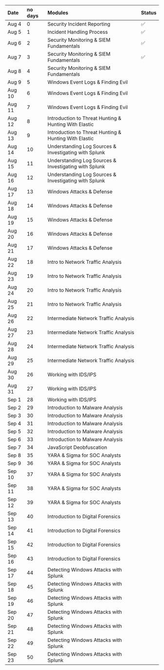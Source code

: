 

| Date   | no days | Modules                                               | Status |
| :----- | :------ | :---------------------------------------------------- | ------ |
| Aug 4  | 0       | Security Incident Reporting                           | ✅      |
| Aug 5  | 1       | Incident Handling Process                             | ✅      |
| Aug 6  | 2       | Security Monitoring & SIEM Fundamentals               | ✅      |
| Aug 7  | 3       | Security Monitoring & SIEM Fundamentals               | ✅      |
| Aug 8  | 4       | Security Monitoring & SIEM Fundamentals               |        |
| Aug 9  | 5       | Windows Event Logs & Finding Evil                     |        |
| Aug 10 | 6       | Windows Event Logs & Finding Evil                     |        |
| Aug 11 | 7       | Windows Event Logs & Finding Evil                     |        |
| Aug 12 | 8       | Introduction to Threat Hunting & Hunting With Elastic |        |
| Aug 13 | 9       | Introduction to Threat Hunting & Hunting With Elastic |        |
| Aug 14 | 10      | Understanding Log Sources & Investigating with Splunk |        |
| Aug 15 | 11      | Understanding Log Sources & Investigating with Splunk |        |
| Aug 16 | 12      | Understanding Log Sources & Investigating with Splunk |        |
| Aug 17 | 13      | Windows Attacks & Defense                             |        |
| Aug 18 | 14      | Windows Attacks & Defense                             |        |
| Aug 19 | 15      | Windows Attacks & Defense                             |        |
| Aug 20 | 16      | Windows Attacks & Defense                             |        |
| Aug 21 | 17      | Windows Attacks & Defense                             |        |
| Aug 22 | 18      | Intro to Network Traffic Analysis                     |        |
| Aug 23 | 19      | Intro to Network Traffic Analysis                     |        |
| Aug 24 | 20      | Intro to Network Traffic Analysis                     |        |
| Aug 25 | 21      | Intro to Network Traffic Analysis                     |        |
| Aug 26 | 22      | Intermediate Network Traffic Analysis                 |        |
| Aug 27 | 23      | Intermediate Network Traffic Analysis                 |        |
| Aug 28 | 24      | Intermediate Network Traffic Analysis                 |        |
| Aug 29 | 25      | Intermediate Network Traffic Analysis                 |        |
| Aug 30 | 26      | Working with IDS/IPS                                  |        |
| Aug 31 | 27      | Working with IDS/IPS                                  |        |
| Sep 1  | 28      | Working with IDS/IPS                                  |        |
| Sep 2  | 29      | Introduction to Malware Analysis                      |        |
| Sep 3  | 30      | Introduction to Malware Analysis                      |        |
| Sep 4  | 31      | Introduction to Malware Analysis                      |        |
| Sep 5  | 32      | Introduction to Malware Analysis                      |        |
| Sep 6  | 33      | Introduction to Malware Analysis                      |        |
| Sep 7  | 34      | JavaScript Deobfuscation                              |        |
| Sep 8  | 35      | YARA & Sigma for SOC Analysts                         |        |
| Sep 9  | 36      | YARA & Sigma for SOC Analysts                         |        |
| Sep 10 | 37      | YARA & Sigma for SOC Analysts                         |        |
| Sep 11 | 38      | YARA & Sigma for SOC Analysts                         |        |
| Sep 12 | 39      | YARA & Sigma for SOC Analysts                         |        |
| Sep 13 | 40      | Introduction to Digital Forensics                     |        |
| Sep 14 | 41      | Introduction to Digital Forensics                     |        |
| Sep 15 | 42      | Introduction to Digital Forensics                     |        |
| Sep 16 | 43      | Introduction to Digital Forensics                     |        |
| Sep 17 | 44      | Detecting Windows Attacks with Splunk                 |        |
| Sep 18 | 45      | Detecting Windows Attacks with Splunk                 |        |
| Sep 19 | 46      | Detecting Windows Attacks with Splunk                 |        |
| Sep 20 | 47      | Detecting Windows Attacks with Splunk                 |        |
| Sep 21 | 48      | Detecting Windows Attacks with Splunk                 |        |
| Sep 22 | 49      | Detecting Windows Attacks with Splunk                 |        |
| Sep 23 | 50      | Detecting Windows Attacks with Splunk                 |        |


